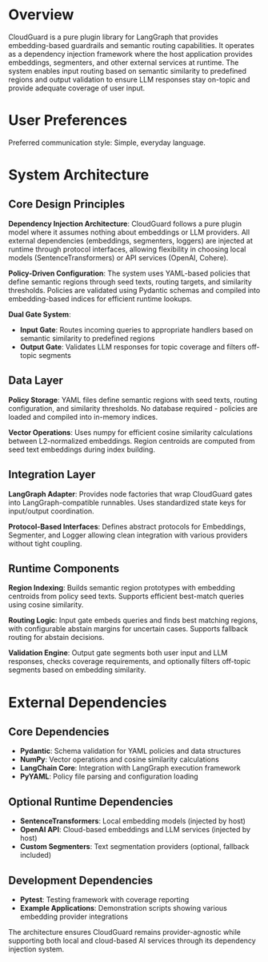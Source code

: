 # Overview

CloudGuard is a pure plugin library for LangGraph that provides embedding-based guardrails and semantic routing capabilities. It operates as a dependency injection framework where the host application provides embeddings, segmenters, and other external services at runtime. The system enables input routing based on semantic similarity to predefined regions and output validation to ensure LLM responses stay on-topic and provide adequate coverage of user input.

# User Preferences

Preferred communication style: Simple, everyday language.

# System Architecture

## Core Design Principles

**Dependency Injection Architecture**: CloudGuard follows a pure plugin model where it assumes nothing about embeddings or LLM providers. All external dependencies (embeddings, segmenters, loggers) are injected at runtime through protocol interfaces, allowing flexibility in choosing local models (SentenceTransformers) or API services (OpenAI, Cohere).

**Policy-Driven Configuration**: The system uses YAML-based policies that define semantic regions through seed texts, routing targets, and similarity thresholds. Policies are validated using Pydantic schemas and compiled into embedding-based indices for efficient runtime lookups.

**Dual Gate System**: 
- **Input Gate**: Routes incoming queries to appropriate handlers based on semantic similarity to predefined regions
- **Output Gate**: Validates LLM responses for topic coverage and filters off-topic segments

## Data Layer

**Policy Storage**: YAML files define semantic regions with seed texts, routing configuration, and similarity thresholds. No database required - policies are loaded and compiled into in-memory indices.

**Vector Operations**: Uses numpy for efficient cosine similarity calculations between L2-normalized embeddings. Region centroids are computed from seed text embeddings during index building.

## Integration Layer

**LangGraph Adapter**: Provides node factories that wrap CloudGuard gates into LangGraph-compatible runnables. Uses standardized state keys for input/output coordination.

**Protocol-Based Interfaces**: Defines abstract protocols for Embeddings, Segmenter, and Logger allowing clean integration with various providers without tight coupling.

## Runtime Components

**Region Indexing**: Builds semantic region prototypes with embedding centroids from policy seed texts. Supports efficient best-match queries using cosine similarity.

**Routing Logic**: Input gate embeds queries and finds best matching regions, with configurable abstain margins for uncertain cases. Supports fallback routing for abstain decisions.

**Validation Engine**: Output gate segments both user input and LLM responses, checks coverage requirements, and optionally filters off-topic segments based on embedding similarity.

# External Dependencies

## Core Dependencies
- **Pydantic**: Schema validation for YAML policies and data structures
- **NumPy**: Vector operations and cosine similarity calculations
- **LangChain Core**: Integration with LangGraph execution framework
- **PyYAML**: Policy file parsing and configuration loading

## Optional Runtime Dependencies
- **SentenceTransformers**: Local embedding models (injected by host)
- **OpenAI API**: Cloud-based embeddings and LLM services (injected by host)
- **Custom Segmenters**: Text segmentation providers (optional, fallback included)

## Development Dependencies
- **Pytest**: Testing framework with coverage reporting
- **Example Applications**: Demonstration scripts showing various embedding provider integrations

The architecture ensures CloudGuard remains provider-agnostic while supporting both local and cloud-based AI services through its dependency injection system.